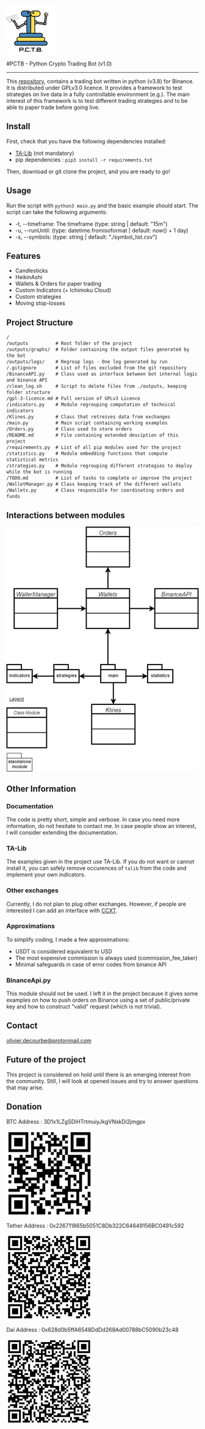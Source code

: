 ![PCTB Logo](./images/logos/pctb-logo-128.png "PCTB Logo") 

#PCTB - Python Crypto Trading Bot (v1.0)
___

This [repository](https://github.com/yzgastk/python_crypto_trading_bot), contains a trading bot written in python (v3.8) for Binance. It is distributed under GPLv3.0 licence.
It provides a framework to test strategies on live data in a fully controllable environment (e.g.). The main interest of this framework is to test different trading strategies
 and to be able to paper trade before going live.

## Install
First, check that you have the following dependencies installed:
- [TA-Lib](https://mrjbq7.github.io/ta-lib/) (not mandatory)
- pip dependencies : `pip3 install -r requirements.txt`

Then, download or git clone the project, and you are ready to go!

## Usage
Run the script with `python3 main.py` and the basic example should start. The script can take the following arguments:
- -t, --timeframe: The timeframe  (type: string | default: "15m")
- -u, --runUntil: (type: datetime.fromisoformat | default: now() + 1 day)
- -s, --symbols: (type: string | default: "./symbol_list.csv")

## Features
- Candlesticks
- HeikinAshi
- Wallets & Orders for paper trading
- Custom Indicators (+ Ichimoku Cloud)
- Custom strategies
- Moving stop-losses

## Project Structure
```
/
/outputs          # Root folder of the project
/outputs/graphs/  # Folder containing the output files generated by the bot
/outputs/logs/    # Regroup logs - One log generated by run
/.gitignore       # List of files excluded from the git repository
/BinanceAPI.py    # Class used as interface between bot internal logic and binance API
/clean_log.sh     # Script to delete files from ./outputs, keeping folder structure
/gpl-3-licence.md # Full version of GPLv3 Licence
/indicators.py    # Module regrouping computation of technical indicators
/Klines.py        # Class that retreives data from exchanges 
/main.py          # Main script containing working examples
/Orders.py        # Class used to store orders 
/README.md        # File containing extended desciption of this project
/requirements.py  # List of all pip modules used for the project
/statistics.py    # Module embedding functions that compute statistical metrics
/strategies.py    # Module regrouping different strategies to deploy while the bot is running
/TODO.md          # List of tasks to complete or improve the project
/WalletManager.py # Class keeping track of the different wallets
/Wallets.py       # Class responsible for coordinating orders and funds
```

## Interactions between modules
![BTC qr_code](./images/sketch_diagram_pctb.png "BTC qr_code") 


## Other Information
### Documentation
The code is pretty short, simple and verbose. In case you need more information, do not hesitate to contact me. In case
people show an interest, I will consider extending the documentation.
### TA-Lib
The examples given in the project use TA-Lib. If you do not want or cannot install it, you can safely remove occurences of `talib` from the
code and implement your own indicators.
### Other exchanges
Currently, I do not plan to plug other exchanges. However, if people are interested I can add an interface with [CCXT](https://github.com/ccxt/ccxt).
### Approximations
To simplify coding, I made a few approximations:
- USDT is considered equivalent to USD
- The most expensive commission is always used (commission_fee_taker)
- Minimal safeguards in case of error codes from binance API
### BinanceApi.py
This module should not be used. I left it in the project because it gives some examples on how to push orders on Binance
using a set of public/private key and how to construct "valid" request (which is not trivial).


## Contact
olivier.decourbe@protonmail.com

## Future of the project
This project is considered on hold until there is an emerging interest from the community.
Still, I will look at opened issues and try to answer questions that may arise.

## Donation
BTC Address : 3D1x1LZgSDiHTrtmuiyJkgVNskDi2jmgpx

![BTC qr_code](./images/donations/btc_qrcode.png "BTC qr_code") 

Tether Address : 0x226711865b5051C8Db322C64649156BC0491c592

![tether qr_code](./images/donations/tether_qrcode.png "tether qr_code") 

Dai Address : 0x628d0b5ffA6548DdDd268Ad00788bC5090b23c48

![dai qr_code](./images/donations/dai_qrcode.png "dai qr_code")

